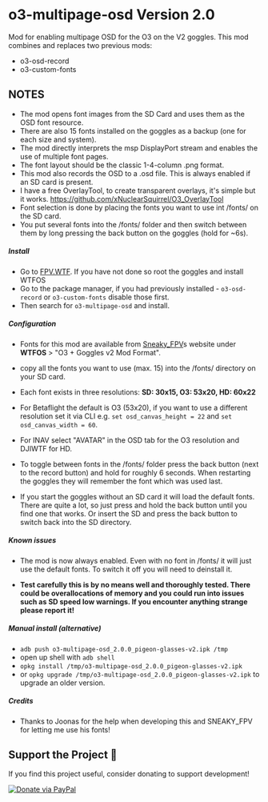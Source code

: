# o3-multipage-osd Version 2.0
Mod for enabling multipage OSD for the O3 on the V2 goggles.
This mod combines and replaces two previous mods:
- o3-osd-record
- o3-custom-fonts

## NOTES
- The mod opens font images from the SD Card and uses them as the OSD font resource.
- There are also 15 fonts installed on the goggles as a backup (one for each size and system).
- The mod directly interprets the msp DisplayPort stream and enables the use of multiple font pages.
- The font layout should be the classic 1-4-column .png format.
- This mod also records the OSD to a .osd file. This is always enabled if an SD card is present.
- I have a free OverlayTool, to create transparent overlays, it's simple but it works. https://github.com/xNuclearSquirrel/O3_OverlayTool
- Font selection is done by placing the fonts you want to use int /fonts/ on the SD card.
- You put several fonts into the /fonts/ folder and then switch between them by long pressing the back button on the goggles (hold for ~6s).

##### Install
- Go to [FPV.WTF](https://fpv.wtf/). If you have not done so root the goggles and install WTFOS
- Go to the package manager, if you had previously installed - `o3-osd-record` or  `o3-custom-fonts` disable those first.
- Then search for `o3-multipage-osd` and install.

##### Configuration
- Fonts for this mod are available from [Sneaky_FPV](https://sites.google.com/view/sneaky-fpv/home)s website under **WTFOS** > "O3 + Goggles v2 Mod Format".
- copy all the fonts you want to use (max. 15) into the /fonts/ directory on your SD card.
- Each font exists in three resolutions:
      **SD: 30x15, O3: 53x20, HD: 60x22**
   
- For Betaflight the default is O3 (53x20), if you want to use a different resolution set it via CLI e.g. `set osd_canvas_height = 22` and `set osd_canvas_width = 60`.
- For INAV select "AVATAR" in the OSD tab for the O3 resolution and DJIWTF for HD.
- To toggle between fonts in the /fonts/ folder press the back button (next to the record button) and hold for roughly 6 seconds. When restarting the goggles they will remember the font which was used last.
- If you start the goggles without an SD card it will load the default fonts. There are quite a lot, so just press and hold the back button until you find one that works. Or insert the SD and press the back button to switch back into the SD directory.

##### Known issues
- The mod is now always enabled. Even with no font in /fonts/ it will just use the default fonts. To switch it off you will need to deinstall it.

- **Test carefully this is by no means well and thoroughly tested. There could be overallocations of memory and you could run into issues such as SD speed low warnings. If you encounter anything strange please report it!**

##### Manual install (alternative)
- `adb push o3-multipage-osd_2.0.0_pigeon-glasses-v2.ipk /tmp`
- open up shell with `adb shell`
- `opkg install /tmp/o3-multipage-osd_2.0.0_pigeon-glasses-v2.ipk`
- or `opkg upgrade /tmp/o3-multipage-osd_2.0.0_pigeon-glasses-v2.ipk` to upgrade an older version.

##### Credits
- Thanks to Joonas for the help when developing this and SNEAKY_FPV for letting me use his fonts!


## Support the Project 💖
If you find this project useful, consider donating to support development!

[![Donate via PayPal](https://img.shields.io/badge/Donate-PayPal-blue.svg)](https://www.paypal.com/donate/?hosted_button_id=BSA49E6J5DLM4)

